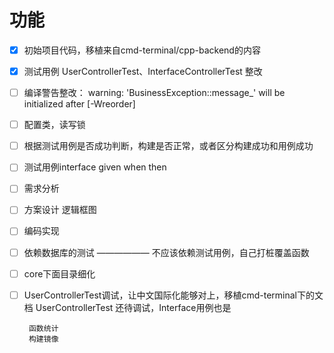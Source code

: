 # 功能

- [X] 初始项目代码，移植来自cmd-terminal/cpp-backend的内容
- [X] 测试用例 UserControllerTest、InterfaceControllerTest 整改
- [ ] 编译警告整改： warning: 'BusinessException::message_' will be initialized after [-Wreorder]  
- [ ] 配置类，读写锁
- [ ] 根据测试用例是否成功判断，构建是否正常，或者区分构建成功和用例成功
- [ ] 测试用例interface given when then
- [ ] 需求分析
- [ ] 方案设计  逻辑框图
- [ ] 编码实现
- [ ] 依赖数据库的测试 —————— 不应该依赖测试用例，自己打桩覆盖函数
- [ ] core下面目录细化
- [ ] UserControllerTest调试，让中文国际化能够对上，移植cmd-terminal下的文档
       UserControllerTest 还待调试，Interface用例也是

       函数统计
       构建镜像